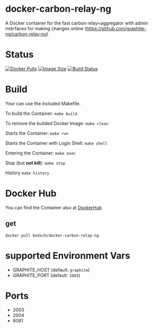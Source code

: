 # docker-carbon-relay-ng

A Docker container for the fast carbon relay+aggregator with admin interfaces for making changes online (https://github.com/graphite-ng/carbon-relay-ng)

# Status

[![Docker Pulls](https://img.shields.io/docker/pulls/bodsch/docker-carbon-relay-ng.svg?branch=1705-01)][hub]
[![Image Size](https://images.microbadger.com/badges/image/bodsch/docker-carbon-relay-ng.svg?branch=1705-01)][microbadger]
[![Build Status](https://travis-ci.org/bodsch/docker-carbon-relay-ng.svg?branch=1705-01)][travis]

[hub]: https://hub.docker.com/r/bodsch/docker-carbon-relay-ng/
[microbadger]: https://microbadger.com/images/bodsch/docker-carbon-relay-ng
[travis]: https://travis-ci.org/bodsch/docker-carbon-relay-ng


# Build

Your can use the included Makefile.

To build the Container: `make build`

To remove the builded Docker Image: `make clean`

Starts the Container: `make run`

Starts the Container with Login Shell: `make shell`

Entering the Container: `make exec`

Stop (but **not kill**): `make stop`

History `make history`


# Docker Hub

You can find the Container also at  [DockerHub](https://hub.docker.com/r/bodsch/docker-carbon-relay-ng)

## get

    docker pull bodsch/docker-carbon-relay-ng


# supported Environment Vars

  - GRAPHITE_HOST  (default: `graphite`)
  - GRAPHITE_PORT  (default: `2003`)


# Ports

 - 2003
 - 2004
 - 8081

